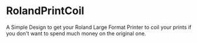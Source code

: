 # RolandPrintCoil
A Simple Design to get your Roland Large Format Printer to coil your prints if you don't want to spend much money on the original one.
